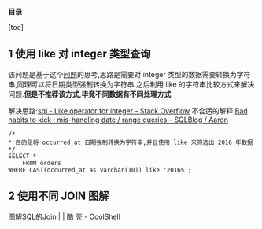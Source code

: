**目录**

[toc]

## 1 使用 like 对 integer 类型查询

该问题是基于这个[问题](https://discussions.youdaxue.com/t/like/56911)的思考,思路是需要对 integer 类型的数据需要转换为字符串,同理可以将日期类型强制转换为字符串.之后利用 like 的字符串比较方式来解决问题.**但是不推荐该方式,毕竟不同数据有不同处理方式**

解决思路:[sql - Like operator for integer - Stack Overflow](https://stackoverflow.com/questions/18462376/like-operator-for-integer)
不合适的解释:[Bad habits to kick : mis-handling date / range queries – SQLBlog / Aaron](https://sqlblog.org/2009/10/16/bad-habits-to-kick-mis-handling-date-range-queries)

```{SQL}
/*
* 目的是将 occurred_at 日期强制转换为字符串,并且使用 like 来筛选出 2016 年数据
*/
SELECT *
	FROM orders
WHERE CAST(occurred_at as varchar(10)) like '2016%';
```

## 2 使用不同 JOIN 图解
[图解SQL的Join | | 酷 壳 - CoolShell](https://coolshell.cn/articles/3463.html)

